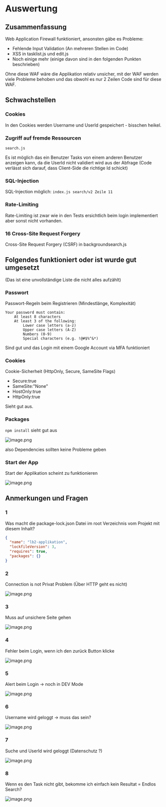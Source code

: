 # Auswertung

## Zusammenfassung

Web Application Firewall funktioniert, ansonsten gäbe es Probleme:
- Fehlende Input Validation (An mehreren Stellen im Code)
- XSS in tasklist.js und edit.js
- Noch einige mehr (einige davon sind in den folgenden Punkten beschrieben)

Ohne diese WAF wäre die Applikation relativ unsicher, mit der WAF werden viele Probleme behoben und das obwohl es nur 2 Zeilen Code sind für diese WAF.

## Schwachstellen

### Cookies

In den Cookies werden Username und UserId gespeichert - bisschen heikel.

### Zugriff auf fremde Ressourcen

`search.js`

Es ist möglich das ein Benutzer Tasks von einem anderen Benutzer anzeigen kann, da die UserId nicht validiert wird aus der Abfrage (Code verlässt sich darauf, dass Client-Side die richtige Id schickt)

### SQL-Injection


SQL-Injection möglich: `index.js search/v2 Zeile 11`


### Rate-Limiting

Rate-Limiting ist zwar wie in den Tests ersichtlich beim login implementiert aber sonst nicht vorhanden.

### 16 Cross-Site Request Forgery

Cross-Site Request Forgery (CSRF) in backgroundsearch.js

## Folgendes funktioniert oder ist wurde gut umgesetzt

(Das ist eine unvollständige Liste die nicht alles aufzählt)

### Passwort

Passwort-Regeln beim Registrieren (Mindestlänge, Komplexität)

```
Your password must contain:
    At least 8 characters
    At least 3 of the following:
        Lower case letters (a-z)
        Upper case letters (A-Z)
        Numbers (0-9)
        Special characters (e.g. !@#$%^&*)
```

Sind gut und das Login mit einem Google Account via MFA funktioniert

### Cookies

Cookie-Sicherheit (HttpOnly, Secure, SameSite Flags)

- Secure:true
- SameSite:"None"
- HostOnly:true
- HttpOnly:true

Sieht gut aus.

### Packages

`npm install` sieht gut aus

![image.png](images/image.png)

also Dependencies sollten keine Probleme geben

### Start der App

Start der Applikation scheint zu funktionieren

![image.png](images/image%201.png)

## Anmerkungen und Fragen

### 1

Was macht die package-lock.json Datei im root Verzeichnis vom Projekt mit diesem Inhalt?

```json
{
  "name": "lb2-applikation",
  "lockfileVersion": 3,
  "requires": true,
  "packages": {}
}
```

### 2

Connection is not Privat Problem (Über HTTP geht es nicht)

![image.png](images/image%202.png)

### 3

Muss auf unsichere Seite gehen

![image.png](images/image%203.png)

### 4

Fehler beim Login, wenn ich den zurück Button klicke

![image.png](images/image%204.png)

### 5

Alert beim Login → noch in DEV Mode 

![image.png](images/image%205.png)

### 6

Username wird geloggt → muss das sein?

![image.png](images/image%206.png)

### 7

Suche und UserId wird geloggt (Datenschutz ?)

![image.png](images/image%207.png)

### 8

Wenn es den Task nicht gibt, bekomme ich einfach kein Resultat = Endlos Search?

![image.png](images/image%208.png)


